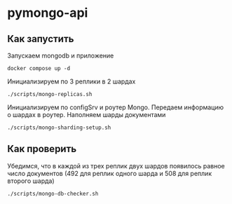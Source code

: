 # pymongo-api

## Как запустить

Запускаем mongodb и приложение

```shell
docker compose up -d
```

Инициализируем по 3 реплики в 2 шардах

```shell
./scripts/mongo-replicas.sh
```

Инициализируем по configSrv и роутер Mongo. Передаем информацию о шардах в роутер. Наполняем шарды документами 

```shell
./scripts/mongo-sharding-setup.sh
```

## Как проверить

Убедимся, что в каждой из трех реплик двух шардов появилось равное число документов (492 для реплик одного шарда и 508 для реплик второго шарда) 

```shell
./scripts/mongo-db-checker.sh
```